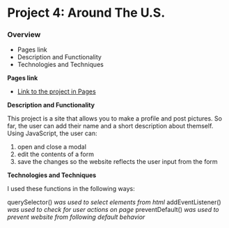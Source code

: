 # Project 4: Around The U.S.

### Overview

- Pages link
- Description and Functionality
- Technologies and Techniques

**Pages link**

- [Link to the project in Pages](https://thinklikeadesigner.github.io/web_project_4/)

**Description and Functionality**

This project is a site that allows you to make a profile and post pictures. So far, the user can add their name and a short description about themself. Using JavaScript, the user can:

1. open and close a modal
2. edit the contents of a form
3. save the changes so the website reflects the user input from the form

**Technologies and Techniques**

I used these functions in the following ways:


querySelector() *was used to select elements from html*
addEventListener() *was used to check for user actions on page*
preventDefault() *was used to prevent website from following default behavior*

